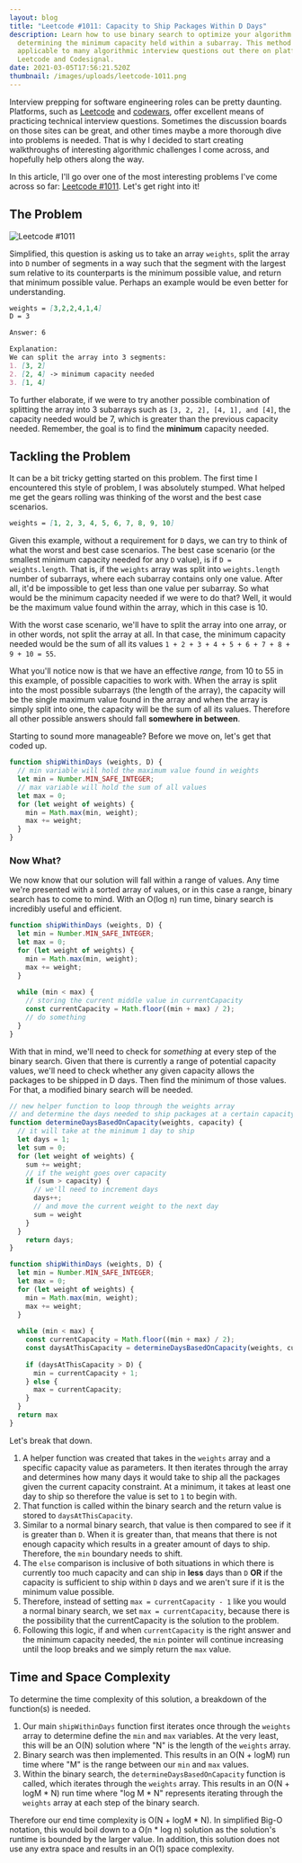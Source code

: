 ```yaml
---
layout: blog
title: "Leetcode #1011: Capacity to Ship Packages Within D Days"
description: Learn how to use binary search to optimize your algorithm for
  determining the minimum capacity held within a subarray. This method is
  applicable to many algorithmic interview questions out there on platforms like
  Leetcode and Codesignal.
date: 2021-03-05T17:56:21.520Z
thumbnail: /images/uploads/leetcode-1011.png
---
```

Interview prepping for software engineering roles can be pretty daunting. Platforms, such as [Leetcode](https://leetcode.com) and [codewars](https://www.codewars.com/), offer excellent means of practicing technical interview questions.  Sometimes the discussion boards on those sites can be great, and other times maybe a more thorough dive into problems is needed. That is why I decided to start creating walkthroughs of interesting algorithmic challenges I come across, and hopefully help others along the way. 

In this article, I'll go over one of the most interesting problems I've come across so far: [Leetcode #1011](https://leetcode.com/problems/capacity-to-ship-packages-within-d-days/). Let's get right into it! 

## The Problem

![Leetcode #1011](/images/uploads/screen-shot-2021-03-05-at-10.42.33-am.png "Leetcode #1011")

Simplified, this question is asking us to take an array `weights`, split the array into `D` number of segments in a way such that the segment with the largest sum relative to its counterparts is the minimum possible value, and return that minimum possible value. Perhaps an example would be even better for understanding.

```markdown
weights = [3,2,2,4,1,4]
D = 3

Answer: 6

Explanation: 
We can split the array into 3 segments: 
1. [3, 2]
2. [2, 4] -> minimum capacity needed
3. [1, 4] 
```

To further elaborate, if we were to try another possible combination of splitting the array into 3 subarrays such as `[3, 2, 2], [4, 1], and [4]`, the capacity needed would be 7, which is greater than the previous capacity needed. Remember, the goal is to find the **minimum** capacity needed. 

## Tackling the Problem

It can be a bit tricky getting started on this problem. The first time I encountered this style of problem, I was absolutely stumped. What helped me get the gears rolling was thinking of the worst and the best case scenarios.

```markdown
weights = [1, 2, 3, 4, 5, 6, 7, 8, 9, 10]
```

Given this example, without a requirement for `D` days, we can try to think of what the worst and best case scenarios. The best case scenario (or the smallest minimum capacity needed for any `D` value), is if `D = weights.length`. That is, if the `weights` array was split into `weights.length` number of subarrays, where each subarray contains only one value. After all, it'd be impossible to get less than one value per subarray. So what would be the minimum capacity needed if we were to do that? Well, it would be the maximum value found within the array, which in this case is 10.  

With the worst case scenario, we'll have to split the array into one array, or in other words, not split the array at all. In that case, the minimum capacity needed would be the sum of all its values `1 + 2 + 3 + 4 + 5 + 6 + 7 + 8 + 9 + 10 = 55`.  

What you'll notice now is that we have an effective *range,* from 10 to 55 in this example, of possible capacities to work with. When the array is split into the most possible subarrays (the length of the array), the capacity will be the single maximum value found in the array and when the array is simply split into one, the capacity will be the sum of all its values. Therefore all other possible answers should fall **somewhere in between**. 

Starting to sound more manageable? Before we move on, let's get that coded up.

```javascript
function shipWithinDays (weights, D) {
  // min variable will hold the maximum value found in weights
  let min = Number.MIN_SAFE_INTEGER;
  // max variable will hold the sum of all values
  let max = 0;
  for (let weight of weights) {
    min = Math.max(min, weight);
    max += weight;
  }
}
```

### Now What?

We now know that our solution will fall within a range of values. Any time we're presented with a sorted array of values, or in this case a range, binary search has to come to mind. With an O(log n) run time, binary search is incredibly useful and efficient. 

```javascript
function shipWithinDays (weights, D) {
  let min = Number.MIN_SAFE_INTEGER;
  let max = 0;
  for (let weight of weights) {
    min = Math.max(min, weight);
    max += weight;
  }
  
  while (min < max) {
    // storing the current middle value in currentCapacity
    const currentCapacity = Math.floor((min + max) / 2);
    // do something
  }
}
```

With that in mind, we'll need to check for *something* at every step of the binary search. Given that there is currently a range of potential capacity values, we'll need to check whether any given capacity allows the packages to be shipped in D days. Then find the minimum of those values. For that, a modified binary search will be needed.

```javascript
// new helper function to loop through the weights array
// and determine the days needed to ship packages at a certain capacity
function determineDaysBasedOnCapacity(weights, capacity) {
  // it will take at the minimum 1 day to ship
  let days = 1;
  let sum = 0;
  for (let weight of weights) {
    sum += weight;
    // if the weight goes over capacity
    if (sum > capacity) {
      // we'll need to increment days
      days++;
      // and move the current weight to the next day
      sum = weight
    }
  }
    return days;
}

function shipWithinDays (weights, D) {
  let min = Number.MIN_SAFE_INTEGER;
  let max = 0;
  for (let weight of weights) {
    min = Math.max(min, weight);
    max += weight;
  }
  
  while (min < max) {
    const currentCapacity = Math.floor((min + max) / 2);
    const daysAtThisCapacity = determineDaysBasedOnCapacity(weights, currentCapacity);
    
    if (daysAtThisCapacity > D) {
      min = currentCapacity + 1;
    } else {
      max = currentCapacity;
    }
  }
  return max
}
```

Let's break that down. 

1. A helper function was created that takes in the `weights` array and a specific capacity value as parameters. It then iterates through the array and determines how many days it would take to ship all the packages given the current capacity constraint. At a minimum, it takes at least one day to ship so therefore the value is set to `1` to begin with.
2. That function is called within the binary search and the return value is stored to `daysAtThisCapacity`.
3. Similar to a normal binary search, that value is then compared to see if it is greater than `D`. When it is greater than, that means that there is not enough capacity which results in a greater amount of days to ship. Therefore, the `min` boundary needs to shift.
4. The `else` comparison is inclusive of both situations in which there is currently too much capacity and can ship in **less** days than `D` **OR** if the capacity is sufficient to ship within `D` days and we aren't sure if it is the minimum value possible. 
5. Therefore, instead of setting `max = currentCapacity - 1` like you would a normal binary search, we set `max = currentCapacity`, because there is the possibility that the currentCapacity is the solution to the problem. 
6. Following this logic, if and when `currentCapacity` is the right answer and the minimum capacity needed, the `min` pointer will continue increasing until the loop breaks and we simply return the `max` value. 

## Time and Space Complexity

To determine the time complexity of this solution, a breakdown of the function(s) is needed. 

1. Our main `shipWithinDays` function first iterates once through the `weights` array to determine define the `min` and `max` variables. At the very least, this will be an O(N) solution where "N" is the length of the `weights` array.
2. Binary search was then implemented. This results in an O(N + logM) run time where "M" is the range between our `min` and `max` values. 
3. Within the binary search, the `determineDaysBasedOnCapacity` function is called, which iterates through the `weights` array. This results in an O(N + logM \* N) run time where "log M \* N" represents iterating through the `weights` array at each step of the binary search.

Therefore our end time complexity is O(N + logM \* N). In simplified Big-O notation, this would boil down to a O(n \* log n) solution as the solution's runtime is bounded by the larger value. In addition, this solution does not use any extra space and results in an O(1) space complexity.